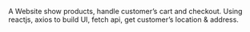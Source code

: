 A Website show products, handle customer’s cart and checkout. Using reactjs, axios to build UI, fetch api, get customer’s location & address.

